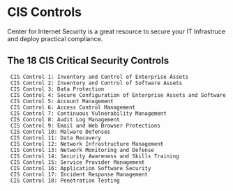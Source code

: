 CIS Controls
===============

Center for Internet Security is a great resource to secure your IT Infrastruce and deploy practical compliance. 

The 18 CIS Critical Security Controls
--------------------------------------

     CIS Control 1: Inventory and Control of Enterprise Assets
     CIS Control 2: Inventory and Control of Software Assets
     CIS Control 3: Data Protection
     CIS Control 4: Secure Configuration of Enterprise Assets and Software 
     CIS Control 5: Account Management
     CIS Control 6: Access Control Management
     CIS Control 7: Continuous Vulnerability Management
     CIS Control 8: Audit Log Management
     CIS Control 9: Email and Web Browser Protections
     CIS Control 10: Malware Defenses
     CIS Control 11: Data Recovery
     CIS Control 12: Network Infrastructure Management
     CIS Control 13: Network Monitoring and Defense 
     CIS Control 14: Security Awareness and Skills Training
     CIS Control 15: Service Provider Management
     CIS Control 16: Application Software Security
     CIS Control 17: Incident Response Management 
     CIS Control 18: Penetration Testing
